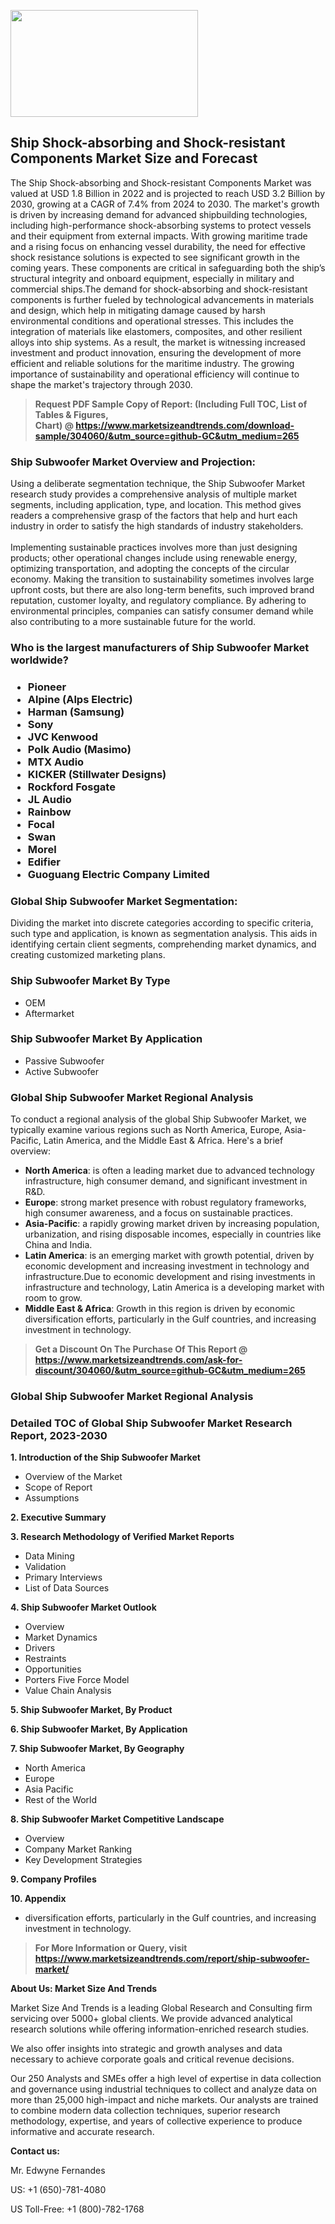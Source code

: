 <p><img class="alignnone size-medium wp-image-20088" src="https://ffe5etoiles.com/wp-content/uploads/2024/12/MST1-300x171.png" alt="" width="300" height="171" /></p><h2>Ship Shock-absorbing and Shock-resistant Components Market Size and Forecast</h2><p>The Ship Shock-absorbing and Shock-resistant Components Market was valued at USD 1.8 Billion in 2022 and is projected to reach USD 3.2 Billion by 2030, growing at a CAGR of 7.4% from 2024 to 2030. The market's growth is driven by increasing demand for advanced shipbuilding technologies, including high-performance shock-absorbing systems to protect vessels and their equipment from external impacts. With growing maritime trade and a rising focus on enhancing vessel durability, the need for effective shock resistance solutions is expected to see significant growth in the coming years. These components are critical in safeguarding both the ship’s structural integrity and onboard equipment, especially in military and commercial ships.The demand for shock-absorbing and shock-resistant components is further fueled by technological advancements in materials and design, which help in mitigating damage caused by harsh environmental conditions and operational stresses. This includes the integration of materials like elastomers, composites, and other resilient alloys into ship systems. As a result, the market is witnessing increased investment and product innovation, ensuring the development of more efficient and reliable solutions for the maritime industry. The growing importance of sustainability and operational efficiency will continue to shape the market's trajectory through 2030.</p><blockquote id="" class=""><strong>Request PDF Sample Copy of Report: (Including Full TOC, List of Tables &amp; Figures, Chart)&nbsp;@&nbsp;<strong><a href="https://www.marketsizeandtrends.com/download-sample/304060/&utm_source=github-GC&utm_medium=265" target="_blank">https://www.marketsizeandtrends.com/download-sample/304060/&utm_source=github-GC&utm_medium=265</a></strong></strong></blockquote><h3 id="" class="">Ship Subwoofer Market&nbsp;Overview and Projection:</h3><p id="" class="">Using a deliberate segmentation technique, the Ship Subwoofer Market research study provides a comprehensive analysis of multiple market segments, including application, type, and location. This method gives readers a comprehensive grasp of the factors that help and hurt each industry in order to satisfy the high standards of industry stakeholders. <br /> <br />Implementing sustainable practices involves more than just designing products; other operational changes include using renewable energy, optimizing transportation, and adopting the concepts of the circular economy. Making the transition to sustainability sometimes involves large upfront costs, but there are also long-term benefits, such improved brand reputation, customer loyalty, and regulatory compliance. By adhering to environmental principles, companies can satisfy consumer demand while also contributing to a more sustainable future for the world.</p><h3 id="" class="">Who is the largest manufacturers of&nbsp;Ship Subwoofer Market worldwide?</h3><h3 class=""><p><ul><li>Pioneer </li><li> Alpine (Alps Electric) </li><li> Harman (Samsung) </li><li> Sony </li><li> JVC Kenwood </li><li> Polk Audio (Masimo) </li><li> MTX Audio </li><li> KICKER (Stillwater Designs) </li><li> Rockford Fosgate </li><li> JL Audio </li><li> Rainbow </li><li> Focal </li><li> Swan </li><li> Morel </li><li> Edifier </li><li> Guoguang Electric Company Limited</li></ul></p></h3><h3 id="" class="">Global&nbsp;Ship Subwoofer Market Segmentation:</h3><p id="" class="">Dividing the market into discrete categories according to specific criteria, such type and application, is known as segmentation analysis. This aids in identifying certain client segments, comprehending market dynamics, and creating customized marketing plans.</p><h3 id="" class="">Ship Subwoofer Market&nbsp;By Type</h3><p><p><ul><li>OEM</li><li> Aftermarket</p></li></ul></p></p><h3 id="" class="">Ship Subwoofer Market&nbsp;By Application</h3><p class=""><p><ul><li>Passive Subwoofer</li><li> Active Subwoofer</li></ul></p></p><h3 id="" class="">Global Ship Subwoofer Market Regional Analysis</h3><p id="" class="">To conduct a regional analysis of the global Ship Subwoofer Market, we typically examine various regions such as North America, Europe, Asia-Pacific, Latin America, and the Middle East &amp; Africa. Here's a brief overview:</p><ul><li><strong>North America</strong>: is often a leading market due to advanced technology infrastructure, high consumer demand, and significant investment in R&amp;D.</li><li><strong>Europe</strong>: strong market presence with robust regulatory frameworks, high consumer awareness, and a focus on sustainable practices.</li><li><strong>Asia-Pacific</strong>: a rapidly growing market driven by increasing population, urbanization, and rising disposable incomes, especially in countries like China and India.</li><li><strong>Latin America</strong>: is an emerging market with growth potential, driven by economic development and increasing investment in technology and infrastructure.Due to economic development and rising investments in infrastructure and technology, Latin America is a developing market with room to grow.</li><li><strong>Middle East &amp; Africa</strong>: Growth in this region is driven by economic diversification efforts, particularly in the Gulf countries, and increasing investment in technology.</li></ul><blockquote id="" class=""><strong>Get a Discount On The Purchase Of This Report @ <strong><a href="https://www.marketsizeandtrends.com/ask-for-discount/304060/&utm_source=github-GC&utm_medium=265" target="_blank">https://www.marketsizeandtrends.com/ask-for-discount/304060/&utm_source=github-GC&utm_medium=265</a></strong></strong></blockquote><h3 id="" class="">Global Ship Subwoofer Market Regional Analysis</h3><h3 id="" class="">Detailed TOC of Global Ship Subwoofer Market Research Report, 2023-2030</h3><p id="" class=""><strong>1. Introduction of the Ship Subwoofer Market</strong></p><ul><li>Overview of the Market</li><li>Scope of Report</li><li>Assumptions</li></ul><p id="" class=""><strong>2. Executive Summary</strong></p><p id="" class=""><strong>3. Research Methodology of Verified Market Reports</strong></p><ul><li>Data Mining</li><li>Validation</li><li>Primary Interviews</li><li>List of Data Sources</li></ul><p id="" class=""><strong>4. Ship Subwoofer Market Outlook</strong></p><ul><li>Overview</li><li>Market Dynamics</li><li>Drivers</li><li>Restraints</li><li>Opportunities</li><li>Porters Five Force Model</li><li>Value Chain Analysis</li></ul><p id="" class=""><strong>5. Ship Subwoofer Market, By Product</strong></p><p id="" class=""><strong>6. Ship Subwoofer Market, By Application</strong></p><p id="" class=""><strong>7. Ship Subwoofer Market, By Geography</strong></p><ul><li>North America</li><li>Europe</li><li>Asia Pacific</li><li>Rest of the World</li></ul><p id="" class=""><strong>8. Ship Subwoofer Market Competitive Landscape</strong></p><ul><li>Overview</li><li>Company Market Ranking</li><li>Key Development Strategies</li></ul><p id="" class=""><strong>9. Company Profiles</strong></p><p id="" class=""><strong>10. Appendix</strong></p><ul><li>diversification efforts, particularly in the Gulf countries, and increasing investment in technology.</li></ul><blockquote id="" class=""><strong>For More Information or Query, visit <strong><strong><a href="https://www.marketsizeandtrends.com/report/ship-subwoofer-market/" target="_blank">https://www.marketsizeandtrends.com/report/ship-subwoofer-market/</a></strong></strong></strong></blockquote><p id="" class=""><strong>About Us: Market Size And Trends</strong></p><p id="" class="">Market Size And Trends is a leading Global Research and Consulting firm servicing over 5000+ global clients. We provide advanced analytical research solutions while offering information-enriched research studies.</p><p id="" class="">We also offer insights into strategic and growth analyses and data necessary to achieve corporate goals and critical revenue decisions.</p><p id="" class="">Our 250 Analysts and SMEs offer a high level of expertise in data collection and governance using industrial techniques to collect and analyze data on more than 25,000 high-impact and niche markets. Our analysts are trained to combine modern data collection techniques, superior research methodology, expertise, and years of collective experience to produce informative and accurate research.</p><p id="" class=""><strong>Contact us:</strong></p><p id="" class="">Mr. Edwyne Fernandes</p><p id="" class="">US: +1 (650)-781-4080</p><p id="" class="">US Toll-Free: +1 (800)-782-1768</p>

